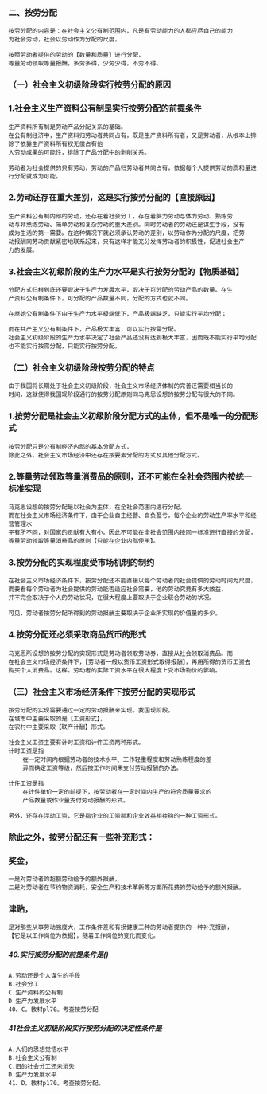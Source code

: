 ### 二、按劳分配
    按劳分配的内容是：在社会主义公有制范围内，凡是有劳动能力的人都应尽自己的能力
    为社会劳动，社会以劳动作为分配的尺度，
    
    按照劳动者提供的劳动的【数量和质量】进行分配，
    等量劳动领取等量报酬，多劳多得，少劳少得，不劳不得。

### （一）社会主义初级阶段实行按劳分配的原因
### 1.社会主义生产资料公有制是实行按劳分配的前提条件
    生产资料所有制是劳动产品分配关系的基础。
    在公有制经济中，生产资料归劳动者共同占有，既是生产资料所有者，又是劳动者，从根本上排除了依靠生产资料所有权无偿占有他
    人劳动成果的可能性，排除了产品分配中的剥削关系。
    
    劳动者为社会提供的只有劳动，劳动的产品归劳动者共同占有，依据每个人提供劳动的质和量进行分配就成为可能。
    
### 2.劳动还存在重大差别，这是实行按劳分配的【直接原因】
    生产资料公有制内部的劳动，还存在着社会分工，存在着脑力劳动与体力劳动、熟练劳
    动与非熟练劳动、简单劳动和复杂劳动的重大差别。同时劳动者的劳动还是谋生手段，没有
    成为生活的第一需要。在这种情况下就必须承认劳动的差别，以劳动作为分配的尺度，把劳
    动报酬同劳动贡献紧密地联系起来，只有这样才能充分发挥劳动者的积极性，促进社会生产
    力的发展。
    
### 3.社会主义初级阶段的生产力水平是实行按劳分配的【物质基础】
    分配方式归根到底还要取决于生产力发展水平，取决于可分配的劳动产品的数量。在生
    产资料公有制条件下，可分配的产品数量不同，分配的方式也就不同。
    
    在原始公有制条件下由于生产力水平极端低下，产品极端缺乏，只能实行平均分配；
    
    而在共产主义公有制条件下，产品极大丰富，可以实行按需分配。
    社会主义初级阶段的生产力水平决定了社会产品还没有达到极大丰富，因而既不能实行平均分配也不能实行按需分配，只能实行按劳分配。
    
### （二）社会主义初级阶段按劳分配的特点
    由于我国将长期处于社会主义初级阶段，社会主义市场经济体制的完善还需要相当长的
    时间，这就使得我国现阶段通行的按劳分配原则同马克思设想的按劳分配有很大的不同。

### 1.按劳分配是社会主义初级阶段分配方式的主体，但不是唯一的分配形式
    按劳分配只是公有制经济内部的基本分配方式，
    除此之外，社会主义市场经济中还存在按要素分配的方式及其他分配方式。
    
### 2.等量劳动领取等量消费品的原则，还不可能在全社会范围内按统一标准实现
    马克思设想的按劳分配是以社会为主体，在全社会范围内进行分配。
    而在社会主义市场经济条件下，由于企业自主经营、自负盈亏，每个企业的劳动生产率水平和经营管理水
    平有所不同，对国家的贡献有大有小。因此不可能在全社会范围内按同一标准进行直接的分配，
    等量劳动领取等量消费品的原则【只能在企业内部使用】。
    
### 3.按劳分配的实现程度受市场机制的制约
    在社会主义市场经济条件下，按劳分配还不能直接以每个劳动者向社会提供的劳动时间为尺度，
    而要看每个劳动者为社会提供的劳动能否适应社会需要，他的劳动究竟有多大效益，
    并不完全取决于个人的劳动状况，在很大程度上要取决于企业联合劳动的状况。
    
    可见，劳动者按劳分配所得到的劳动报酬主要取决于企业所实现的价值量的多少。
    
### 4.按劳分配还必须采取商品货币的形式
    马克思所设想的按劳分配的实现形式是劳动者领取劳动券，直接从社会领取消费品。而
    在社会主义市场经济条件下，【劳动者一般以货币工资形式取得报酬】，再用所得的货币工资去
    购买个人消费品。这样，劳动者的实际工资水平在很大程度上受市场物价的影响。

### （三）社会主义市场经济条件下按劳分配的实现形式
    按劳分配的实现需要通过一定的劳动报酬来实现。我国现阶段，
    在城市中主要采取的是【工资形式】，
    在农村中主要采取【联产计酬】形式。

    社会主义工资主要有计时工资和计件工资两种形式。
    计时工资是指
        在一定时间内根据劳动者的技术水平、工作轻重程度和劳动熟练程度的差
        异而确定工资等级，然后按工作时间来支付劳动报酬的办法。
        
    计件工资是指
        在计件单价一定的前提下，按劳动者在一定时间内生产的符合质量要求的
        产品数量或作业量支付劳动报酬的形式。

    另外，还存在浮动工资，它是指企业的工资额和企业效益相挂钩的一种工资形式。
    
### 除此之外，按劳分配还有一些补充形式：
### 奖金，
    一是对劳动者的超额劳动给予的额外报酬，
    二是对劳动者在节约物资消耗，安全生产和技术革新等方面所花费的劳动给予的额外报酬。
### 津贴，
    是对那些从事劳动强度大，工作条件差和有损健康工种的劳动者提供的一种补充报酬，
    【它是以工作岗位为依据】，随着工作岗位的变化而变化。


##### 40.实行按劳分配的前提条件是()
    A.劳动还是个人谋生的手段
    B.社会分工
    C.生产资料的公有制
    D 生产力发展水平
    40、C。教材pl70。考查按劳分配

##### 41社会主义初级阶段实行按劳分配的决定性条件是
    A.人们的思想觉悟水平
    B.社会主义公有制
    C.旧的社会分工还未消失
    D.生产力发展水平
    41、D。教材p170。考查按劳分配。